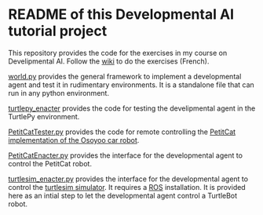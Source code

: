 # README of this Developmental AI tutorial project

This repository provides the code for the exercises in my course on Develipmental AI.
Follow the [wiki](https://github.com/OlivierGeorgeon/TestROS/wiki) to do the exercises (French).

[world.py](https://github.com/OlivierGeorgeon/TestROS/blob/master/world.py) provides the general framework to implement a developmental agent and test it in rudimentary environments. 
It is a standalone file that can run in any python environment.

[turtlepy_enacter](https://github.com/OlivierGeorgeon/TestROS/blob/master/turtlepy_enacter.py) provides the code for testing the develipmental agent in the TurtlePy environment.

[PetitCatTester.py](https://github.com/OlivierGeorgeon/TestROS/blob/master/PetitCatTester.py) provides the code for remote controlling the [PetitCat implementation of the Osoyoo car robot](https://github.com/OlivierGeorgeon/TestROS/wiki/Utiliser-le-robot-osyoo). 

[PetitCatEnacter.py](https://github.com/OlivierGeorgeon/TestROS/blob/master/PetitCatEnacter.py) provides the interface for the developmental agent to control the PetitCat robot. 

[turtlesim_enacter.py](https://github.com/OlivierGeorgeon/TestROS/blob/master/turtlesim_enacter.py) provides the interface for the developmental agent to control the [turtlesim simulator](http://wiki.ros.org/turtlesim). 
It requires a [ROS](https://www.ros.org/) installation. It is provided here as an intial step to let the developmental agent control a TurtleBot robot.
